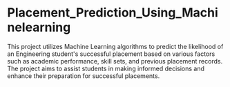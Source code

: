 # Placement_Prediction_Using_Machinelearning
This project utilizes Machine Learning algorithms to predict the likelihood of an Engineering student's successful placement based on various factors such as academic performance, skill sets, and previous placement records. The project aims to assist students in making informed decisions and enhance their preparation for successful placements.
